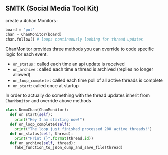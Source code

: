 ## SMTK (Social Media Tool Kit)

create a 4chan Monitors:

```python
board = 'pol'
chan = ChanMonitor(board)
chan.follow() # loops continuously looking for thread updates
```

ChanMonitor provides three methods you can override to code specific logic for each event.
* `on_status` : called each time an api update is received
* `on_archive` : called each time a thread is archived (replies no longer allowed)
* `on_loop_complete` : called each time poll of all active threads is complete
* `on_start`: called once at startup

In order to actually do something with the thread updates inherit from `ChanMonitor`
and override above methods

```python
class DemoChan(ChanMonitor):
  def on_start(self):
    print("Hey I am starting now!")
  def on_loop_complete(self):
    print("The loop just finished processed 200 active threads!")
  def on_status(self, thread):
    print("Print {}".format(thread.id))
  def on_archive(self, thread):
    fake_function_to_json_dump_and_save_file(thread)
```
